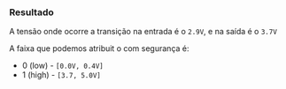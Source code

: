 ### Resultado

A tensão onde ocorre a transição na entrada é o `2.9V`, e na saída é o `3.7V`

A faixa que podemos atribuit o com segurança é:
* 0 (low) - `[0.0V, 0.4V]`
* 1 (high) - `[3.7, 5.0V]`